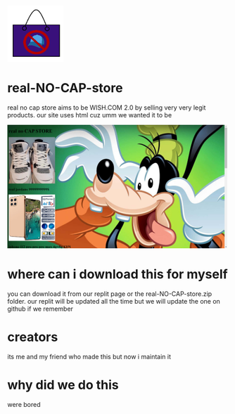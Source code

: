 <img src="RNCS-icon.png" width="128">

# real-NO-CAP-store
real no cap store aims to be WISH.COM 2.0 by selling very very legit products. our site uses html cuz umm we wanted it to be

<img src="preview.png" width="500">

# where can i download this for myself
you can download it from our replit page or the real-NO-CAP-store.zip
folder. our replit will be updated all the time but we will
update the one on github if we remember

# creators
its me and my friend who made this but now i maintain it

# why did we do this
were bored



